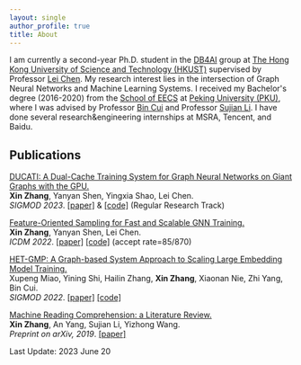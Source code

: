 ```yaml
---
layout: single
author_profile: true
title: About
---
```

<!--header:
    image: /assets/images/ust-photo.jpeg
-->

I am currently a second-year Ph.D. student in the [DB4AI](https://cse.hkust.edu.hk/db4ai/) group at [The Hong Kong University of Science and Technology (HKUST)](https://hkust.edu.hk/) supervised by Professor [Lei Chen](https://cse.hkust.edu.hk/~leichen/). My research interest lies in the intersection of Graph Neural Networks and Machine Learning Systems. I received my Bachelor's degree (2016-2020) from the [School of EECS](http://eecs.pku.edu.cn/en/) at [Peking University (PKU)](https://english.pku.edu.cn/), where I was advised by Professor [Bin Cui](https://cuibinpku.github.io/) and Professor [Sujian Li](https://pku-tangent.github.io/#2-about). I have done several research&engineering internships at MSRA, Tencent, and Baidu.

<!--The pronounciation of my chinese name is similar to *Sheen* (for Xin/鑫) *Jung* (for Zhang/张) in English :)-->


## Publications

<u>DUCATI: A Dual-Cache Training System for Graph Neural Networks on Giant Graphs with the GPU.</u> <br />
**Xin Zhang**, Yanyan Shen, Yingxia Shao, Lei Chen. <br />
*SIGMOD 2023*. [[paper]](https://dl.acm.org/doi/10.1145/3589311) & [[code]](https://github.com/initzhang/DUCATI_SIGMOD) (Regular Research Track) <br />


<u>Feature-Oriented Sampling for Fast and Scalable GNN Training.</u> <br />
**Xin Zhang**, Yanyan Shen, Lei Chen. <br />
*ICDM 2022*. [[paper]](https://ieeexplore.ieee.org/document/10027672) [[code]](https://github.com/initzhang/FOSGNN.git) (accept rate=85/870)<br />

<u>HET-GMP: A Graph-based System Approach to Scaling Large Embedding Model Training.</u> <br />
Xupeng Miao, Yining Shi, Hailin Zhang, **Xin Zhang**, Xiaonan Nie, Zhi Yang, Bin Cui.<br />
*SIGMOD 2022*. [[paper]](https://dl.acm.org/doi/10.1145/3514221.3517902) [[code]](https://github.com/Hsword/SIGMOD2022_HET-GMP) <br />

<u>Machine Reading Comprehension: a Literature Review.</u> <br />
**Xin Zhang**, An Yang, Sujian Li, Yizhong Wang. <br />
*Preprint on arXiv, 2019*. [[paper]](https://arxiv.org/abs/1907.01686)<br />

<script type="text/javascript" id="clustrmaps" src="//clustrmaps.com/map_v2.js?d=-eF-Gd5b26Y1KpMTRF0AGBZmeZAB5tmJ24HwGwWalNw&cl=ffffff&w=a"></script>

Last Update: 2023 June 20
